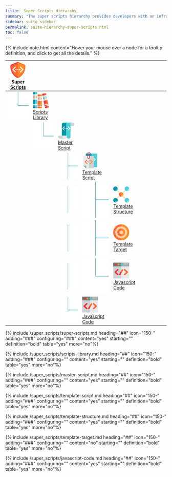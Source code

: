 ```yaml
---
title:  Super Scripts Hierarchy
summary: "The super scripts hierarchy provides developers with an infrastructure to create macro-style capabilities to deploy or administer structures of nodes."
sidebar: suite_sidebar
permalink: suite-hierarchy-super-scripts.html
toc: false
---
```


{% include note.html content="Hover your mouse over a node for a tooltip definition, and click to get all the details." %}

<table class='hierarchyTable'><thead><tr><th><a href='#super-scripts' data-toggle='tooltip' data-original-title='{{site.data.super_scripts.super_scripts}}'><img src='images/icons/super-scripts.png' /><br />Super Scripts</a></th><th></th><th></th><th></th><th></th><th></th><th></th><th></th><th></th><th></th></tr></thead><tbody>
<tr><td><img src='images/icons/tree-connector-elbow.png' /></td><td><a href='#scripts-library' data-toggle='tooltip' data-original-title='{{site.data.super_scripts.scripts_library}}'><img src='images/icons/scripts-library.png' /><br />Scripts Library</a></td><td></td><td></td><td></td><td></td><td></td><td></td><td></td><td></td></tr>
<tr><td></td><td><img src='images/icons/tree-connector-elbow.png' /></td><td><a href='#master-script' data-toggle='tooltip' data-original-title='{{site.data.super_scripts.master_script}}'><img src='images/icons/master-script.png' /><br />Master Script</a></td><td></td><td></td><td></td><td></td><td></td><td></td><td></td></tr>
<tr><td></td><td></td><td><img src='images/icons/tree-connector-fork.png' /></td><td><a href='#template-script' data-toggle='tooltip' data-original-title='{{site.data.super_scripts.template_script}}'><img src='images/icons/template-script.png' /><br />Template Script</a></td><td></td><td></td><td></td><td></td><td></td><td></td></tr>
<tr><td></td><td></td><td><img src='images/icons/tree-connector-line.png' /></td><td><img src='images/icons/tree-connector-fork.png' /></td><td><a href='#template-structure' data-toggle='tooltip' data-original-title='{{site.data.super_scripts.template_structure}}'><img src='images/icons/template-structure.png' /><br />Template Structure</a></td><td></td><td></td><td></td><td></td><td></td></tr>
<tr><td></td><td></td><td><img src='images/icons/tree-connector-line.png' /></td><td><img src='images/icons/tree-connector-fork.png' /></td><td><a href='#template-target' data-toggle='tooltip' data-original-title='{{site.data.super_scripts.template_target}}'><img src='images/icons/template-target.png' /><br />Template Target</a></td><td></td><td></td><td></td><td></td><td></td></tr>
<tr><td></td><td></td><td><img src='images/icons/tree-connector-line.png' /></td><td><img src='images/icons/tree-connector-elbow.png' /></td><td><a href='#javascript-code' data-toggle='tooltip' data-original-title='{{site.data.super_scripts.javascript_code}}'><img src='images/icons/javascript-code.png' /><br />Javascript Code</a></td><td></td><td></td><td></td><td></td><td></td></tr>
<tr><td></td><td></td><td><img src='images/icons/tree-connector-elbow.png' /></td><td><a href='#javascript-code' data-toggle='tooltip' data-original-title='{{site.data.super_scripts.javascript_code}}'><img src='images/icons/javascript-code.png' /><br />Javascript Code</a></td><td></td><td></td><td></td><td></td><td></td><td></td></tr></tbody></table>

{% include /super_scripts/super-scripts.md heading="##" icon="150-" adding="###" configuring="###" content="yes" starting="" definition="bold" table="yes" more="no"%}

{% include /super_scripts/scripts-library.md heading="##" icon="150-" adding="###" configuring="" content="yes" starting="" definition="bold" table="yes" more="no"%}

{% include /super_scripts/master-script.md heading="##" icon="150-" adding="###" configuring="" content="yes" starting="" definition="bold" table="yes" more="no"%}

{% include /super_scripts/template-script.md heading="##" icon="150-" adding="###" configuring="" content="yes" starting="" definition="bold" table="yes" more="no"%}

{% include /super_scripts/template-structure.md heading="##" icon="150-" adding="###" configuring="" content="yes" starting="" definition="bold" table="yes" more="no"%}

{% include /super_scripts/template-target.md heading="##" icon="150-" adding="###" configuring="" content="no" starting="" definition="bold" table="yes" more="no"%}

{% include /super_scripts/javascript-code.md heading="##" icon="150-" adding="###" configuring="" content="yes" starting="" definition="bold" table="yes" more="no"%}
